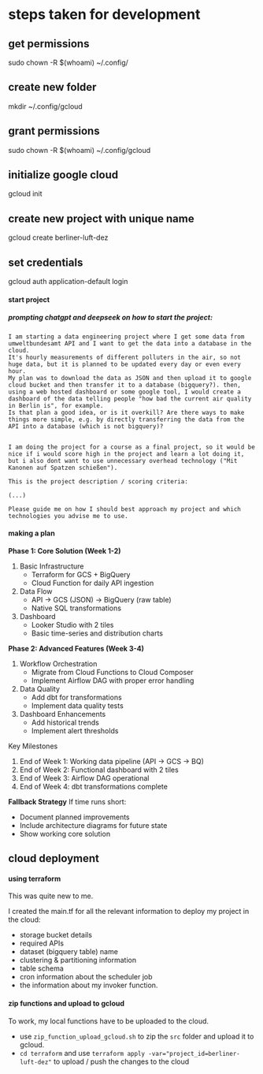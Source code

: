 # steps taken for development

## get permissions
sudo chown -R $(whoami) ~/.config/  
## create new folder
mkdir ~/.config/gcloud  
## grant permissions
sudo chown -R $(whoami) ~/.config/gcloud  

## initialize google cloud
gcloud init

## create new project with unique name
gcloud create berliner-luft-dez

## set credentials
gcloud auth application-default login



#### start project

##### prompting chatgpt and deepseek on how to start the project:

```
I am starting a data engineering project where I get some data from umweltbundesamt API and I want to get the data into a database in the cloud. 
It's hourly measurements of different polluters in the air, so not huge data, but it is planned to be updated every day or even every hour. 
My plan was to download the data as JSON and then upload it to google cloud bucket and then transfer it to a database (bigquery?). then, using a web hosted dashboard or some google tool, I would create a dashboard of the data telling people "how bad the current air quality in Berlin is", for example.
Is that plan a good idea, or is it overkill? Are there ways to make things more simple, e.g. by directly transferring the data from the API into a database (which is not bigquery)? 


I am doing the project for a course as a final project, so it would be nice if i would score high in the project and learn a lot doing it, but i also dont want to use unnecessary overhead technology ("Mit Kanonen auf Spatzen schießen").

This is the project description / scoring criteria:

(...)

Please guide me on how I should best approach my project and which technologies you advise me to use.
```

#### making a plan

**Phase 1: Core Solution (Week 1-2)**
1. Basic Infrastructure
    * Terraform for GCS + BigQuery
    * Cloud Function for daily API ingestion
2. Data Flow
    * API -> GCS (JSON) -> BigQuery (raw table)
    * Native SQL transformations
3. Dashboard
    * Looker Studio with 2 tiles
    * Basic time-series and distribution charts

**Phase 2: Advanced Features (Week 3-4)**
1. Workflow Orchestration
    * Migrate from Cloud Functions to Cloud Composer
    * Implement Airflow DAG with proper error handling
2. Data Quality
    * Add dbt for transformations
    * Implement data quality tests
3. Dashboard Enhancements
    * Add historical trends
    * Implement alert thresholds


Key Milestones
1. End of Week 1: Working data pipeline (API -> GCS -> BQ)
2. End of Week 2: Functional dashboard with 2 tiles
3. End of Week 3: Airflow DAG operational
4. End of Week 4: dbt transformations complete

**Fallback Strategy**
If time runs short:
* Document planned improvements
* Include architecture diagrams for future state
* Show working core solution



## cloud deployment

#### using terraform

This was quite new to me. 

I created the main.tf for all the relevant information to deploy my project in the cloud:

- storage bucket details
- required APIs
- dataset (bigquery table) name
- clustering & partitioning information
- table schema
- cron information about the scheduler job
- the information about my invoker function.


#### zip functions and upload to gcloud
To work, my local functions have to be uploaded to the cloud.
- use `zip_function_upload_gcloud.sh` to zip the `src` folder and upload it to gcloud.
- `cd terraform` and use `terraform apply -var="project_id=berliner-luft-dez"` to upload / push the changes to the cloud




